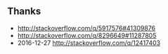 
Thanks
----------------
- http://stackoverflow.com/q/5917576#41309876
- http://stackoverflow.com/q/8296649#11287805
- 2016-12-27 http://stackoverflow.com/q/12417403
